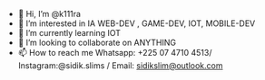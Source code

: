- 👋 Hi, I’m @k111ra
- 👀 I’m interested in IA WEB-DEV , GAME-DEV, IOT, MOBILE-DEV
- 🌱 I’m currently learning IOT
- 💞️ I’m looking to collaborate on ANYTHING
- 📫 How to reach me Whatsapp: +225 07 4710 4513/ Instagram:@sidik.slims / Email: sidikslim@outlook.com

<!---
k111ra/k111ra is a ✨ special ✨ repository because its `README.md` (this file) appears on your GitHub profile.
You can click the Preview link to take a look at your changes.
--->
